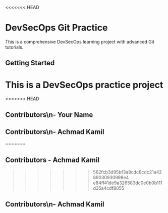 <<<<<<< HEAD
# DevSecOps Git Practice

This is a comprehensive DevSecOps learning project with advanced Git tutorials.

## Getting Started
This is a DevSecOps practice project
=======
<<<<<<< HEAD
## Contributors\n- Your Name
## Contributors\n- Achmad Kamil
=======
## Contributors - Achmad Kamil
>>>>>>> 562fcb3d95bf3a8cdc6cdc21a4289030930998e4
>>>>>>> e84ff41de9a326583dc0e0b0b111d35a4cdf8055
## Contributors\n- Achmad Kamil
